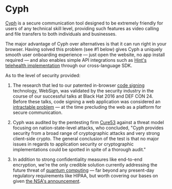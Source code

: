 # Cyph

[Cyph](https://www.cyph.com) is a secure communication tool designed to be
extremely friendly for users of any technical skill level, providing such
features as video calling and file transfers to both individuals and businesses.

The major advantage of Cyph over alternatives is that it can run right in your
browser. Having solved this problem (see #1 below) gives Cyph a uniquely smooth
user onboarding experience — just open the website, no app install required —
and also enables simple API integrations such as
[Hint's telehealth implementation](https://support.hint.com/integrations/cyph-integration)
through our cross-language SDK.

As to the level of security provided:

1. The research that led to our patented in-browser
[code signing](https://en.wikipedia.org/wiki/Code_signing) technology,
WebSign, was validated by the security industry in the course of our
successful talks at Black Hat 2016 and DEF CON 24. Before these talks, code
signing a web application was considered an
[intractable problem](https://news.ycombinator.com/item?id=7903720) — at the time
precluding the web as a platform for secure communication.

2. Cyph was audited by the pentesting firm [Cure53](https://cure53.de) against a threat
model focusing on nation-state-level attacks, who concluded, "Cyph provides security from
a broad range of cryptographic attacks and very strong client-side crypto. The general
conclusion of the test is that no major issues in regards to application security or
cryptographic implementations could be spotted in spite of a thorough audit."

3. In addition to strong confidentiality measures like end-to-end encryption, we're
the only credible solution currently addressing the future threat of
[quantum computing](https://uwaterloo.ca/institute-for-quantum-computing/quantum-computing-101)
— far beyond any present-day regulatory requirements like HIPAA, but worth covering
our bases on given [the NSA's announcement](https://www.fredericjacobs.com/blog/2016/01/27/NSA-QC).
